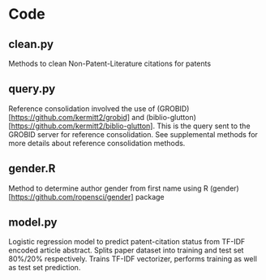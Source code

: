 # Code

## clean.py
Methods to clean Non-Patent-Literature citations for patents

## query.py
Reference consolidation involved the use of (GROBID)[https://github.com/kermitt2/grobid]
and (biblio-glutton)[https://github.com/kermitt2/biblio-glutton]. This is the
query sent to the GROBID server for reference consolidation. See supplemental
methods for more details about reference consolidation methods.

## gender.R
Method to determine author gender from first name using R (gender)[https://github.com/ropensci/gender]
package

## model.py
Logistic regression model to predict patent-citation status from TF-IDF
encoded article abstract. Splits paper dataset into training and test set
80%/20% respectively. Trains TF-IDF vectorizer, performs training as well as
test set prediction.
